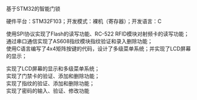 基于STM32的智能门锁  

硬件平台：STM32F103；开发模式：裸机（寄存器）；开发语言：C  

使用SPI协议实现了Flash的读写功能、RC-522 RFID模块对射频卡的读写功能；  
通过串口通信实现了AS608指纹模块指纹验证和录入删除功能；  
使用C语言编写了4x4矩阵按键的代码，设计了多级菜单系统；并实现了LCD屏幕的显示；  

实现了LCD屏幕的显示和多级菜单系统；  
实现了门禁卡的验证、添加和删除功能；  
实现了指纹的验证、添加和删除功能；  
实现了密码的输入、验证、修改功能  
